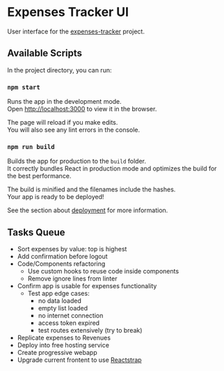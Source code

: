 # Expenses Tracker UI

User interface for the [expenses-tracker](https://bitbucket.org/allisonmachado/expenses-tracker) project.

## Available Scripts

In the project directory, you can run:

### `npm start`

Runs the app in the development mode.\
Open [http://localhost:3000](http://localhost:3000) to view it in the browser.

The page will reload if you make edits.\
You will also see any lint errors in the console.

### `npm run build`

Builds the app for production to the `build` folder.\
It correctly bundles React in production mode and optimizes the build for the best performance.

The build is minified and the filenames include the hashes.\
Your app is ready to be deployed!

See the section about [deployment](https://facebook.github.io/create-react-app/docs/deployment) for more information.

## Tasks Queue

- Sort expenses by value: top is highest
- Add confirmation before logout
- Code/Components refactoring
  - Use custom hooks to reuse code inside components
  - Remove ignore lines from linter
- Confirm app is usable for expenses functionality
  - Test app edge cases:
    - no data loaded
    - empty list loaded
    - no internet connection
    - access token expired
    - test routes extensively (try to break)
- Replicate expenses to Revenues
- Deploy into free hosting service
- Create progressive webapp
- Upgrade current frontent to use [Reactstrap](https://reactstrap.github.io/?path=/story/home-installation--page)

